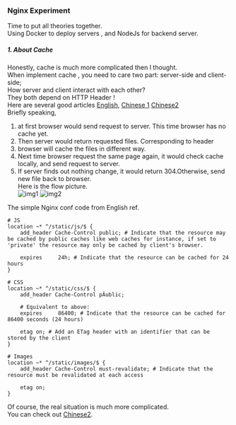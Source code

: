### Nginx Experiment  
Time to put all theories together.  
Using Docker to deploy servers , and NodeJs for backend server.  

##### 1. About Cache  
Honestly, cache is much more complicated then I thought.  
When implement cache , you need to care two part: server-side and client-side;  
How server and client interact with each other?  
They both depend on HTTP Header !  
Here are several good articles [English](https://www.theodo.fr/blog/2016/06/improve-the-performance-of-your-webapp-configure-nginx-to-cache/), [Chinese 1](https://blog.othree.net/log/2012/12/22/cache-control-and-etag/)  [Chinese2](https://blog.toright.com/posts/3414/%E5%88%9D%E6%8E%A2-http-1-1-cache-%E6%A9%9F%E5%88%B6.html)  
Briefly speaking,   
1. at first browser would send request to server. This time browser has no cache yet.  
2. Then server would return requested files. Corresponding to header
3. browser will cache the files in different way.  
4. Next time browser request the same page again, it would check cache locally, and send request to server.  
5. If server finds out nothing change, it would return 304.Otherwise, send new file back to browser.    
Here is the flow picture.  
![img1]()
![img2]()

The simple Nginx conf code from English ref.  
```
# JS
location ~* ^/static/js/$ {
    add_header Cache-Control public; # Indicate that the resource may be cached by public caches like web caches for instance, if set to 'private' the resource may only be cached by client's browser.

    expires     24h; # Indicate that the resource can be cached for 24 hours
}

# CSS
location ~* ^/static/css/$ {
    add_header Cache-Control pÂublic;

    # Equivalent to above:
    expires     86400; # Indicate that the resource can be cached for 86400 seconds (24 hours)

    etag on; # Add an ETag header with an identifier that can be stored by the client
}

# Images
location ~* ^/static/images/$ {
    add_header Cache-Control must-revalidate; # Indicate that the resource must be revalidated at each access

    etag on;
}
```

Of course, the real situation is much more complicated.  
You can check out [Chinese2](https://blog.toright.com/posts/3414/%E5%88%9D%E6%8E%A2-http-1-1-cache-%E6%A9%9F%E5%88%B6.html).    
